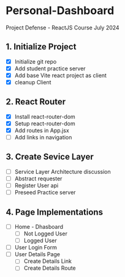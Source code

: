 # Personal-Dashboard
Project Defense - ReactJS Course July 2024


## 1. Initialize Project
- [x] Initialize git repo
- [x] Add student practice server
- [x] Add base Vite react project as client
- [x] cleanup Client

## 2. React Router
- [x] Install react-router-dom
- [x] Setup react-router-dom
- [x] Add routes in App.jsx
- [ ] Add links in navigation

## 3. Create Sevice Layer
- [ ] Service Layer Architecture discussion
- [ ] Abstract requester
- [ ] Register User api
- [ ] Preseed Practice server

## 4. Page Implementations
- [ ] Home - Dhasboard
  - [ ] Not Logged User
  - [ ] Logged User
- [ ] User Login Form
- [ ] User Details Page
  - [ ] Create Details Link
  - [ ] Create Details Route